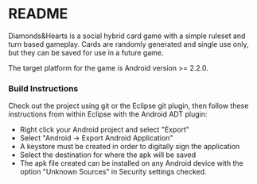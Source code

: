 # README #

Diamonds&Hearts is a social hybrid card game with a simple ruleset and turn based gameplay. Cards are randomly generated and single use only, but they can be saved for use in a future game.

The target platform for the game is Android version >= 2.2.0.

### Build Instructions ###

Check out the project using git or the Eclipse git plugin, then follow these instructions from within Eclipse with the Android ADT plugin:

* Right click your Android project and select "Export"
* Select "Android -> Export Android Application"
* A keystore must be created in order to digitally sign the application
* Select the destination for where the apk will be saved
* The apk file created can be installed on any Android device with the option "Unknown Sources" in Security settings checked.
